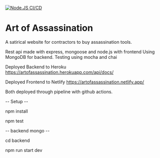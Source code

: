 [![Node.JS CI/CD](https://github.com/BenjaminKing1337/fullstack_project-ArtOfAssassination/actions/workflows/main.yml/badge.svg)](https://github.com/BenjaminKing1337/fullstack_project-ArtOfAssassination/actions/workflows/main.yml)

# Art of Assassination

A satirical website for contractors to buy assassination tools.

Rest api made with express, mongoose and node.js with frontend
Using MongoDB for backend.
Testing using mocha and chai

Deployed Backend to Heroku
https://artofassassination.herokuapp.com/api/docs/

Deployed Frontend to Netlify
https://artofassassination.netlify.app/

Both deployed through pipeline with github actions.




-- Setup --

npm install

npm test


-- backend mongo --

cd backend

npm run start dev

